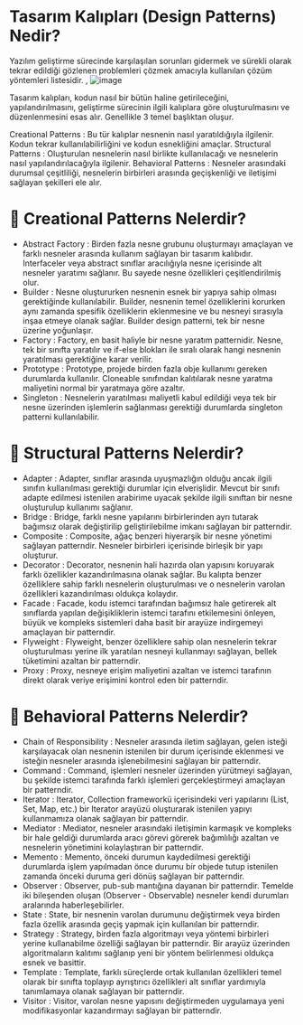 
# Tasarım Kalıpları (Design Patterns) Nedir?

Yazılım geliştirme sürecinde karşılaşılan sorunları gidermek ve sürekli olarak tekrar edildiği gözlenen problemleri çözmek amacıyla kullanılan çözüm yöntemleri listesidir. 
,
![image](https://github.com/MustafaFindik24/Design-Patterns/assets/91599453/c62565ee-ad11-4fed-9b6f-38278c21a963)

Tasarım kalıpları, kodun nasıl bir bütün haline getirileceğini, yapılandırılmasını, geliştirme sürecinin ilgili kalıplara göre oluşturulmasını ve düzenlenmesini esas alır.
Genellikle 3 temel başlıktan oluşur.

Creational Patterns : Bu tür kalıplar nesnenin nasıl yaratıldığıyla ilgilenir. Kodun tekrar kullanılabilirliğini ve kodun esnekliğini amaçlar.
Structural Patterns : Oluşturulan nesnelerin nasıl birlikte kullanılacağı ve nesnelerin nasıl yapılandırılacağıyla ilgilenir. 
Behavioral Patterns : Nesneler arasındaki durumsal çeşitliliği, nesnelerin birbirleri arasında geçişkenliği ve iletişimi sağlayan şekilleri ele alır.

# 📌 Creational Patterns Nelerdir?

- Abstract Factory : Birden fazla nesne grubunu oluşturmayı amaçlayan ve farklı nesneler arasında kullanım sağlayan bir tasarım kalıbıdır. Interfaceler veya abstract sınıflar aracılığıyla nesne içerisinde alt nesneler yaratımı sağlanır. Bu sayede nesne özellikleri çeşitlendirilmiş olur.
- Builder : Nesne oluştururken nesnenin esnek bir yapıya sahip olması gerektiğinde kullanılabilir. Builder, nesnenin temel özelliklerini korurken aynı zamanda spesifik özelliklerin eklenmesine ve bu nesneyi sırasıyla inşaa etmeye olanak sağlar. Builder design patterni, tek bir nesne üzerine yoğunlaşır.
- Factory : Factory, en basit haliyle bir nesne yaratım patternidir. Nesne, tek bir sınıfta yaratılır ve if-else blokları ile sıralı olarak hangi nesnenin yaratılması gerektiğine karar verilir.
- Prototype : Prototype, projede birden fazla obje kullanımı gereken durumlarda kullanılır. Cloneable sınıfından kalıtılarak nesne yaratma maliyetini normal bir yaratmaya göre azaltır.
- Singleton : Nesnelerin yaratılması maliyetli kabul edildiği veya tek bir nesne üzerinden işlemlerin sağlanması gerektiği durumlarda singleton patterni kullanılabilir. 

# 📌 Structural Patterns Nelerdir?

- Adapter : Adapter, sınıflar arasında uyuşmazlığın olduğu ancak ilgili sınıfın kullanılması gerektiği durumlar için elverişlidir. Mevcut bir sınıfı adapte edilmesi istenilen arabirime uyacak şekilde ilgili sınıftan bir nesne oluşturulup kullanımı sağlanır. 
- Bridge : Bridge, farklı nesne yapılarını birbirlerinden ayrı tutarak bağımsız olarak değiştirilip geliştirilebilme imkanı sağlayan bir patterndir.
- Composite : Composite, ağaç benzeri hiyerarşik bir nesne yönetimi sağlayan patterndir. Nesneler birbirleri içerisinde birleşik bir yapı oluşturur.
- Decorator : Decorator, nesnenin hali hazırda olan yapısını koruyarak farklı özellikler kazandırılmasına olanak sağlar. Bu kalıpta benzer özelliklere sahip farklı nesnelerin oluşturulması ve o nesnelerin varolan özellikleri kazandırılması oldukça kolaydır.
- Facade : Facade, kodu istemci tarafından bağımsız hale getirerek alt sınıflarda yapılan değişikliklerin istemci tarafını etkilemesini önleyen, büyük ve kompleks sistemleri daha basit bir arayüze indirgemeyi amaçlayan bir patterndir.
- Flyweight : Flyweight, benzer özelliklere sahip olan nesnelerin tekrar oluşturulması yerine ilk yaratılan nesneyi kullanmayı sağlayan, bellek tüketimini azaltan bir patterndir.
- Proxy : Proxy, nesneye erişim maliyetini azaltan ve istemci tarafının direkt olarak veriye erişimini kontrol eden bir patterndir.

# 📌 Behavioral Patterns Nelerdir?

- Chain of Responsibility : Nesneler arasında iletim sağlayan, gelen isteği karşılayacak olan nesnenin istenilen bir durum içerisinde eklenmesi ve isteğin nesneler arasında işlenebilmesini sağlayan bir patterndir.
- Command : Command, işlemleri nesneler üzerinden yürütmeyi sağlayan, bu şekilde istemci tarafında farklı işlemleri gerçekleştirmeyi amaçlayan bir patterndir.
- Iterator : Iterator, Collection frameworkü içerisindeki veri yapılarını (List, Set, Map, etc.) bir Iterator arayüzü oluşturarak istenilen yapıyı kullanmamıza olanak sağlayan bir patterndir.
- Mediator : Mediator, nesneler arasındaki iletişimin karmaşık ve kompleks bir hale geldiği durumlarda aracı görevi görerek bağımlılığı azaltan ve nesnelerin yönetimini kolaylaştıran bir patterndir.
- Memento : Memento, önceki durumun kaydedilmesi gerektiği durumlarda işlem yapılmadan önce durumu bir objede tutup istenilen zamanda önceki duruma geri dönüş sağlayan bir patterndir. 
- Observer : Observer, pub-sub mantığına dayanan bir patterndir. Temelde iki bileşenden oluşan (Observer - Observable) nesneler kendi durumları aralarında haberleşebilirler. 
- State : State, bir nesnenin varolan durumunu değiştirmek veya birden fazla özellik arasında geçiş yapmak için kullanılan bir patterndir.
- Strategy : Strategy, birden fazla algoritmayı veya yöntemi birbirleri yerine kullanabilme özelliği sağlayan bir patterndir. Bir arayüz üzerinden algoritmaların kalıtımı sağlanıp yeni bir yöntem belirlenmesi oldukça esnek ve basittir.  
- Template : Template, farklı süreçlerde ortak kullanılan özellikleri temel olarak bir sınıfta toplayıp ayrıştırıcı özellikleri alt sınıflar yardımıyla tanımlamaya olanak sağlayan bir patterndir.
- Visitor : Visitor, varolan nesne yapısını değiştirmeden uygulamaya yeni modifikasyonlar kazandırmayı sağlayan bir patterndir.



















